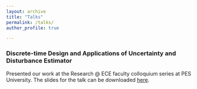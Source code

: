```yaml
---
layout: archive
title: "Talks"
permalink: /talks/
author_profile: true

---
```

### Discrete-time Design and Applications of Uncertainty and Disturbance Estimator

Presented our work at the Research @ ECE faculty colloquium series at PES University. The slides for the talk can be downloaded [here](/files/Presentation-UDE.pdf). 


